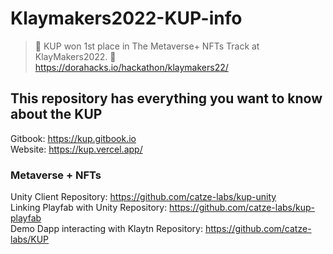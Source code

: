 # Klaymakers2022-KUP-info <br/>
> 🎉 KUP won 1st place in The Metaverse+ NFTs Track at KlayMakers2022. 🎉  
> https://dorahacks.io/hackathon/klaymakers22/
## This repository has everything you want to know about the KUP<br/>
Gitbook: https://kup.gitbook.io <br/>
Website: https://kup.vercel.app/ <br/>

### **Metaverse + NFTs**<br/>
Unity Client Repository: https://github.com/catze-labs/kup-unity<br/>
Linking Playfab with Unity Repository: https://github.com/catze-labs/kup-playfab<br/>
Demo Dapp interacting with Klaytn Repository: https://github.com/catze-labs/KUP<br/>


